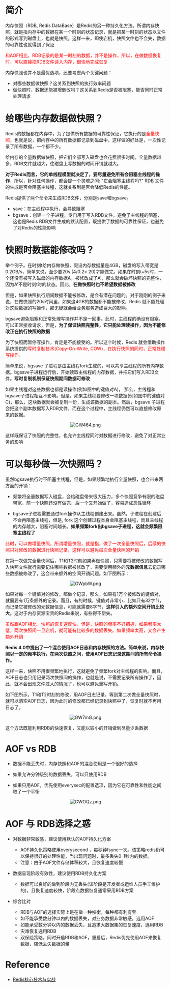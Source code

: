 # 简介

内存快照（RDB, Redis DataBase）是Redis的另一种持久化方法。所谓内存快照，就是指内存中的数据在某一个时刻的状态记录，就是把某一时刻的状态以文件的形式写到磁盘上，也就是快照。这样一来，即使宕机，快照文件也不会失，数据的可靠性也就得到了保证

<span style="color:red">和AOF相比，RDB记录的是某一时刻的数据，并不是操作，所以，在做数据恢复时，可以直接把RDB文件读入内存，很快地完成恢复</span>

内存快照也并不是最优选项，还要考虑两个关键问题：

- 对哪些数据做快照？这关系到快照的执行效率问题
- 做快照时，数据还能被增删改吗？这关系到Redis是否被阻塞，能否同时正常处理请求

# 给哪些内存数据做快照？

Redis的数据都在内存中，为了提供所有数据的可靠性保证，它执行的是<span style="color:red">全量快照</span>，也就是说，把内存中的所有数据都记录到磁盘中，这样做的好处是，一次性记录了所有数据，一个都不少。

给内存的全量数据做快照，把它们全部写入磁盘也会花费很多时间。全量数据越多，RDB文件就越大，往磁盘上写数据的时间开销就越大。

**对于Redis而言，它的单线程模型就决定了，要尽量避免所有会阻塞主线程的操作**，所以，针对任何操作，都会提一个灵魂之问: "它会阻塞主线程吗?" RDB 文件的生成是否会阻塞主线程，这就关系到是否会降低Redis的性能。

Redis提供了两个命令来生成RDB文件，分别是save和bgsave。

- save：在主线程中执行，会导致阻塞
- bgsave：创建一个子进程，专门用于写入RDB文件，避免了主线程的阻塞，这也是Redis RDB文件生成的默认配置，既提供了数据的可靠性保证，也避免了对Redis的性能影响

# 快照时数据能修改吗？

举个例子。在时刻t给内存做快照，假设内存数据量是4GB，磁盘的写入带宽是0.2GB/s，简单来说，至少要20s (4/0.2= 20)才能做完。如果在时刻t+5s时，一个还没有被写入磁盘的内存数据A，被修改成了A'，那么就会破坏快照的完整性，因为A'不是时刻t时的状态。因此，**在做快照时也不希望数据被修改**

但是，如果快照执行期间数据不能被修改，是会有潜在问题的。对于刚刚的例子来说，在做快照的20s时间里，如果这4GB的数据都不能被修改，Redis 就不能处理对这些数据的写操作，那无疑就会给业务服务造成巨大的影响。

bgsave避免阻塞和正常处理写操作并不是一回事。此时，主线程的确没有阻塞，可以正常接收请求，但是，**为了保证快照完整性，它只能处理读操作，因为不能修改正在执行快照的数据**

为了快照而暂停写操作，肯定是不能接受的。所以这个时候，Redis 就会借助操作系统提供的<span style="color:red">写时复制技术(Copy-On-Write, COW)，在执行快照的同时，正常处理写操作</span>。

简单来说，bgsave 子进程是由主线程fork生成的，可以共享主线程的所有内存数据。bgsave子进程运行后，开始读取主线程的内存数据，并把它们写入RDB文件。**写时复制机制保证快照期间数据可修改**

如果主线程对这些数据也都是读操作(例如图中的键值对A)， 那么，主线程和bgsave子进程相互不影响。但是，如果主线程要修改一块数据(例如图中的键值对C)，那么，这块数据就会被复制一份，生成该数据的副本。然后，bgsave 子进程会把这个副本数据写入RDB文件，而在这个过程中，主线程仍然可以直接修改原来的数据。

<center><img src="https://ss.im5i.com/2021/07/30/GW464.png" alt="GW464.png" border="0" /></center>

这样既保证了快照的完整性，也允许主线程同时对数据进行修改，避免了对正常业务的影响

# 可以每秒做一次快照吗？

虽然bgsave执行时不阻塞主线程，但是，如果频繁地执行全量快照，也会带来两方面的开销：

- 频繁将全量数据写入磁盘，会给磁盘带来很大压力，多个快照竞争有限的磁盘带宽，前一个快照还没有做完，后一个又开始做了，容易造成恶性循环

- bgsave子进程需要通过fork操作从主线程创建出来。虽然，子进程在创建后不会再阻塞主线程，但是, fork 这个创建过程本身会阻塞主线程，而且主线程的内存越大，阻塞时间越长。**如果频繁fork出bgsave子进程，这就会频繁阻塞主线程了**

<span style="color:red">此时，可以做增量快照，所谓增量快照，就是指，做了一次全量快照后，后续的快照只对修改的数据进行快照记录，这样可以避免每次全量快照的开销</span>

在第一次做完全量快照后，T1和T2时刻如果再做快照，只需要将被修改的数据写入快照文件就行需要记住哪些数据被修改了，需要使用额外的**元数据信息**去记录哪些数据被修改了，这会带来额外的空间开销问题。如下图所示：

<center><img src="https://ss.im5i.com/2021/07/30/GWpbW.png" alt="GWpbW.png" border="0" /></center>

如果对每一个键值对的修改，都做个记录，那么，如果有1万个被修改的键值对，就需要有1万条额外的记录。而且，有的时候，键值对非常小，比如只有32字节，而记录它被修改的元数据信息，可能就需要8字节，**这样引入的额外空间开销比较大**。这对于内存资源宝贵的Redis来说，有些得不偿失。

<span style="color:red">虽然跟AOF相比，快照的恢复速度快，但是，快照的频率不好把握，如果频率太低，两次快照间一旦宕机，就可能有比较多的数据丢失。如果频率太高，又会产生额外开销</span>

**Redis 4.0中提出了一个混合使用AOF日志和内存快照的方法。简单来说，内存快照以一定的频率执行，在两次快照之间，使用AOF日志记录这期间的所有命令操作。**

这样一来，快照不用很频繁地执行，这就避免了频繁fork对主线程的影响。而且，AOF日志也只用记录两次快照间的操作，也就是说，不需要记录所有操作了，因此，就不会出现文件过大的情况了，也可以避免重写开销。

如下图所示，T1和T2时刻的修改，用AOF日志记录，等到第二次做全量快照时，就可以清空AOF日志，因为此时的修改都已经记录到快照中了，恢复时就不再用日志了。

<center><img src="https://ss.im5i.com/2021/07/30/GW7mG.png" alt="GW7mG.png" border="0" /></center>

这个方法既能利用RDB的快速恢复，又能以较小的开销做到尽量少丢数据

# AOF vs RDB

- 数据不能丢失时，内存快照和AOF的混合使用是一个很好的选择

- 如果允许分钟级别的数据丢失，可以只使用RDB

- 如果只用AOF，优先使用everysec的配置选项，因为它在可靠性和性能之间取了一个平衡

<center><img src="https://ss.im5i.com/2021/07/30/GWOQz.png" alt="GWOQz.png" border="0" /></center>

# AOF 与 RDB选择之惑

- 对数据非常敏感，建议使用默认的AOF持久化方案
  - AOF持久化策略使用everysecond ，每秒钟fsync一次。该策略redis仍可以保持很好的处理性能，当出现问题时，最多丢失0-1秒内的数据。
  - 注意：由于AOF文件存储体积较大，且恢复速度较慢

- 数据呈现阶段有效性，建议使用RDB持久化方案
  - 数据可以良好的做到阶段内无丢失(该阶段是开发者或运维人员手工维护的)，且恢复速度较快，阶段点数据恢复通常采用RDB方案

- 综合比对
  - RDB与AOF的选择实际上是在做一种权衡，每种都有利有弊
  - 如不能承受数分钟以内的数据丢失，对业务数据非常敏感，选用AOF
  - 如能承受数分钟以内的数据丢失，且追求大数据集的恢复速度，选用RDB
  - 灾难恢复选用RDB
  - 双保险策略，同时开启RDB和AOF，重启后，Redis优先使用AOF来恢复数据，降低丢失数据的量

# Reference

- [Redis核心技术与实战](https://time.geekbang.org/column/intro/100056701?utm_source=geektime-web&utm_medium=pcditu&utm_campaign=100084301&utm_content=bottombanner&utm_term=pc_interstitial_1220)
